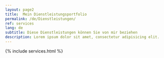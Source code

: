 ```yaml
---
layout: page2
title:  Mein Dienstleistungsportfolio
permalink: /de/Dienstleistungen/
ref: services
lang: de
subtitle: Diese Dienstleistungen können Sie von mir beziehen
description: Lorem ipsum dolor sit amet, consectetur adipisicing elit. Nisi rerum soluta in accusantium aperiam reprehenderit vero delectus, fugiat sapiente repudiandae, esse impedit, iusto repellat iure debitis provident. Dolore eaque officiis fugiat illo voluptatum! A excepturi consequatur, officia saepe, aspernatur dolorem dolore vel, corporis vero laboriosam architecto neque sapiente! Nostrum, assumenda.
---
```

{% include services.html %}
